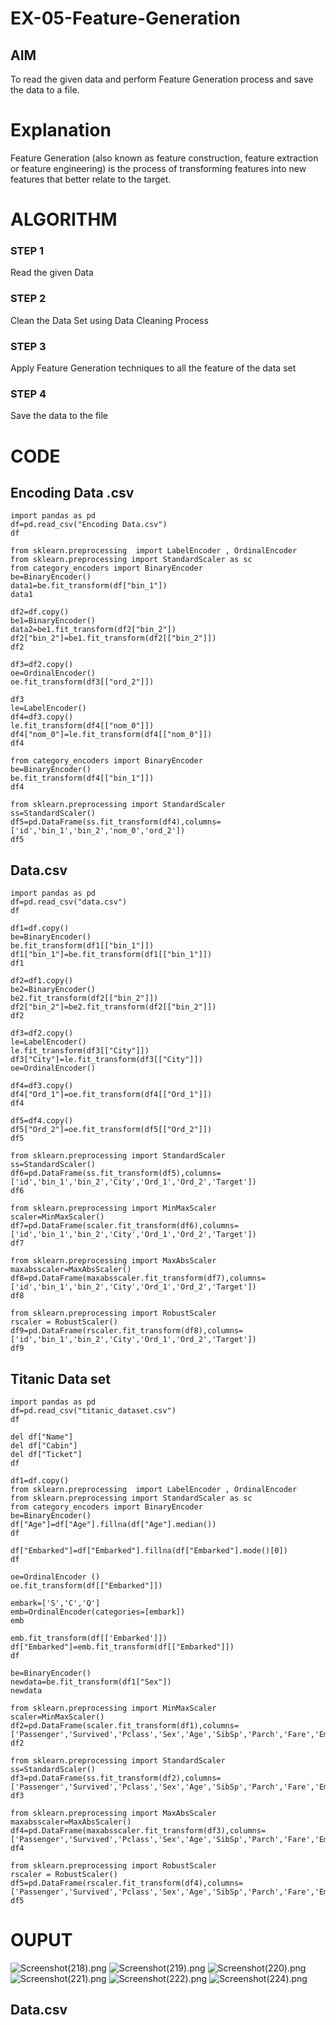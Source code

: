 # EX-05-Feature-Generation


## AIM
To read the given data and perform Feature Generation process and save the data to a file. 

# Explanation
Feature Generation (also known as feature construction, feature extraction or feature engineering) is the process of transforming features into new features that better relate to the target.
 

# ALGORITHM
### STEP 1
Read the given Data
### STEP 2
Clean the Data Set using Data Cleaning Process
### STEP 3
Apply Feature Generation techniques to all the feature of the data set
### STEP 4
Save the data to the file


# CODE
## Encoding Data .csv
```
import pandas as pd
df=pd.read_csv("Encoding Data.csv")
df

from sklearn.preprocessing  import LabelEncoder , OrdinalEncoder
from sklearn.preprocessing import StandardScaler as sc
from category_encoders import BinaryEncoder
be=BinaryEncoder()
data1=be.fit_transform(df["bin_1"])
data1

df2=df.copy()
be1=BinaryEncoder()
data2=be1.fit_transform(df2["bin_2"])
df2["bin_2"]=be1.fit_transform(df2[["bin_2"]])
df2

df3=df2.copy()
oe=OrdinalEncoder()
oe.fit_transform(df3[["ord_2"]])

df3
le=LabelEncoder()
df4=df3.copy()
le.fit_transform(df4[["nom_0"]])
df4["nom_0"]=le.fit_transform(df4[["nom_0"]])
df4

from category_encoders import BinaryEncoder
be=BinaryEncoder()
be.fit_transform(df4[["bin_1"]])
df4

from sklearn.preprocessing import StandardScaler
ss=StandardScaler()
df5=pd.DataFrame(ss.fit_transform(df4),columns=['id','bin_1','bin_2','nom_0','ord_2'])
df5
```
## Data.csv 
```
import pandas as pd
df=pd.read_csv("data.csv")
df

df1=df.copy()
be=BinaryEncoder()
be.fit_transform(df1[["bin_1"]])
df1["bin_1"]=be.fit_transform(df1[["bin_1"]])
df1

df2=df1.copy()
be2=BinaryEncoder()
be2.fit_transform(df2[["bin_2"]])
df2["bin_2"]=be2.fit_transform(df2[["bin_2"]])
df2

df3=df2.copy()
le=LabelEncoder()
le.fit_transform(df3[["City"]])
df3["City"]=le.fit_transform(df3[["City"]])
oe=OrdinalEncoder()

df4=df3.copy()
df4["Ord_1"]=oe.fit_transform(df4[["Ord_1"]])
df4

df5=df4.copy()
df5["Ord_2"]=oe.fit_transform(df5[["Ord_2"]])
df5

from sklearn.preprocessing import StandardScaler
ss=StandardScaler()
df6=pd.DataFrame(ss.fit_transform(df5),columns=['id','bin_1','bin_2','City','Ord_1','Ord_2','Target'])
df6

from sklearn.preprocessing import MinMaxScaler
scaler=MinMaxScaler()
df7=pd.DataFrame(scaler.fit_transform(df6),columns=['id','bin_1','bin_2','City','Ord_1','Ord_2','Target'])
df7

from sklearn.preprocessing import MaxAbsScaler
maxabsscaler=MaxAbsScaler()
df8=pd.DataFrame(maxabsscaler.fit_transform(df7),columns=['id','bin_1','bin_2','City','Ord_1','Ord_2','Target'])
df8

from sklearn.preprocessing import RobustScaler
rscaler = RobustScaler()
df9=pd.DataFrame(rscaler.fit_transform(df8),columns=['id','bin_1','bin_2','City','Ord_1','Ord_2','Target'])
df9
```
## Titanic Data set
```
import pandas as pd
df=pd.read_csv("titanic_dataset.csv")
df

del df["Name"]
del df["Cabin"]
del df["Ticket"]
df

df1=df.copy()
from sklearn.preprocessing  import LabelEncoder , OrdinalEncoder
from sklearn.preprocessing import StandardScaler as sc
from category_encoders import BinaryEncoder
be=BinaryEncoder()
df["Age"]=df["Age"].fillna(df["Age"].median())
df

df["Embarked"]=df["Embarked"].fillna(df["Embarked"].mode()[0])
df

oe=OrdinalEncoder ()
oe.fit_transform(df[["Embarked"]])

embark=['S','C','Q']
emb=OrdinalEncoder(categories=[embark])
emb

emb.fit_transform(df[['Embarked']])
df["Embarked"]=emb.fit_transform(df[["Embarked"]])
df

be=BinaryEncoder()
newdata=be.fit_transform(df1["Sex"])
newdata

from sklearn.preprocessing import MinMaxScaler
scaler=MinMaxScaler()
df2=pd.DataFrame(scaler.fit_transform(df1),columns=['Passenger','Survived','Pclass','Sex','Age','SibSp','Parch','Fare','Embarked'])
df2

from sklearn.preprocessing import StandardScaler
ss=StandardScaler()
df3=pd.DataFrame(ss.fit_transform(df2),columns=['Passenger','Survived','Pclass','Sex','Age','SibSp','Parch','Fare','Embarked'])
df3

from sklearn.preprocessing import MaxAbsScaler
maxabsscaler=MaxAbsScaler()
df4=pd.DataFrame(maxabsscaler.fit_transform(df3),columns=['Passenger','Survived','Pclass','Sex','Age','SibSp','Parch','Fare','Embarked'])
df4

from sklearn.preprocessing import RobustScaler
rscaler = RobustScaler()
df5=pd.DataFrame(rscaler.fit_transform(df4),columns=['Passenger','Survived','Pclass','Sex','Age','SibSp','Parch','Fare','Embarked'])
df5
```
# OUPUT
![Screenshot(218).png](./Screenshot%20(218).png)
![Screenshot(219).png](./Screenshot%20(219).png)
![Screenshot(220).png](./Screenshot%20(220).png)
![Screenshot(221).png](./Screenshot%20(221).png)
![Screenshot(222).png](./Screenshot%20(222).png)
![Screenshot(224).png](./Screenshot%20(224).png)

## Data.csv

